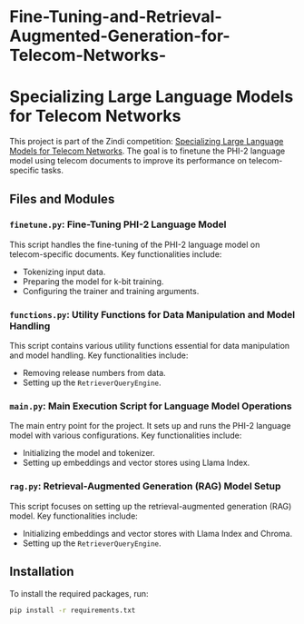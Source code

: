 # Fine-Tuning-and-Retrieval-Augmented-Generation-for-Telecom-Networks-
# Specializing Large Language Models for Telecom Networks

This project is part of the Zindi competition: [Specializing Large Language Models for Telecom Networks](https://zindi.africa/competitions/specializing-large-language-models-for-telecom-networks). The goal is to finetune the PHI-2 language model using telecom documents to improve its performance on telecom-specific tasks.

## Files and Modules

### `finetune.py`: Fine-Tuning PHI-2 Language Model
This script handles the fine-tuning of the PHI-2 language model on telecom-specific documents. Key functionalities include:
- Tokenizing input data.
- Preparing the model for k-bit training.
- Configuring the trainer and training arguments.

### `functions.py`: Utility Functions for Data Manipulation and Model Handling
This script contains various utility functions essential for data manipulation and model handling. Key functionalities include:
- Removing release numbers from data.
- Setting up the `RetrieverQueryEngine`.

### `main.py`: Main Execution Script for Language Model Operations
The main entry point for the project. It sets up and runs the PHI-2 language model with various configurations. Key functionalities include:
- Initializing the model and tokenizer.
- Setting up embeddings and vector stores using Llama Index.

### `rag.py`: Retrieval-Augmented Generation (RAG) Model Setup
This script focuses on setting up the retrieval-augmented generation (RAG) model. Key functionalities include:
- Initializing embeddings and vector stores with Llama Index and Chroma.
- Setting up the `RetrieverQueryEngine`.

## Installation

To install the required packages, run:
```bash
pip install -r requirements.txt
